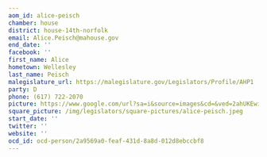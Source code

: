 ```yaml
---
aom_id: alice-peisch
chamber: house
district: house-14th-norfolk
email: Alice.Peisch@mahouse.gov
end_date: ''
facebook: ''
first_name: Alice
hometown: Wellesley
last_name: Peisch
malegislature_url: https://malegislature.gov/Legislators/Profile/AHP1
party: D
phone: (617) 722-2070
picture: https://www.google.com/url?sa=i&source=images&cd=&ved=2ahUKEwi5m6SsjNjgAhURWN8KHZ2FCk4QjRx6BAgBEAU&url=https%3A%2F%2Ftwitter.com%2Frepalicepeisch&psig=AOvVaw0KwaNU_ikojVqybQ7nqg23&ust=1551225741074251
square_picture: /img/legislators/square-pictures/alice-peisch.jpeg
start_date: ''
twitter: ''
website: ''
ocd_id: ocd-person/2a9569a0-feaf-431d-8a8d-012d8ebccbf8
---
```

